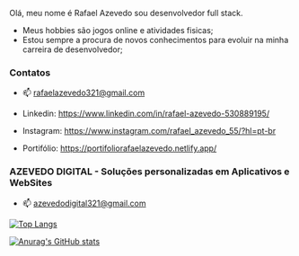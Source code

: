 Olá, meu nome é Rafael Azevedo sou desenvolvedor full stack.

- Meus hobbies são jogos online e atividades fisicas;
- Estou sempre a procura de novos conhecimentos para evoluir na minha carreira de desenvolvedor;


### Contatos

- 📫 rafaelazevedo321@gmail.com

- Linkedin: https://www.linkedin.com/in/rafael-azevedo-530889195/

- Instagram: https://www.instagram.com/rafael_azevedo_55/?hl=pt-br

- Portifólio: https://portifoliorafaelazevedo.netlify.app/


### AZEVEDO DIGITAL - Soluções personalizadas em Aplicativos e WebSites

- 📫 azevedodigital321@gmail.com

[![Top Langs](https://github-readme-stats.vercel.app/api/top-langs/?username=rafaelbiatoazevedo&layout=compact)](https://github.com/anuraghazra/github-readme-stats)

[![Anurag's GitHub stats](https://github-readme-stats.vercel.app/api?username=rafaelbiatoazevedo)](https://github.com/anuraghazra/github-readme-stats)

